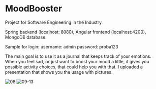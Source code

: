 # MoodBooster
Project for Software Engineering in the Industry.

Spring backend (localhost: 8080), Angular frontend (localhost:4200), MongoDB database.

Sample for login:
username: admin
password: proba123

The main goal is to use it as a journal that keeps track of your emotions. When you feel sad, or just want to boost your mood a little, it gives you possible activity choices, that could help you with that. I uploaded a presentation that shows you the usage with pictures.

![08](https://github.com/Kiny21/MoodBooster/assets/119699338/d61cc551-c976-49e3-84d0-f19b9a66b7ba)
![09-13](https://github.com/Kiny21/MoodBooster/assets/119699338/a9dc5298-217b-4add-bc36-237dde20721f)
